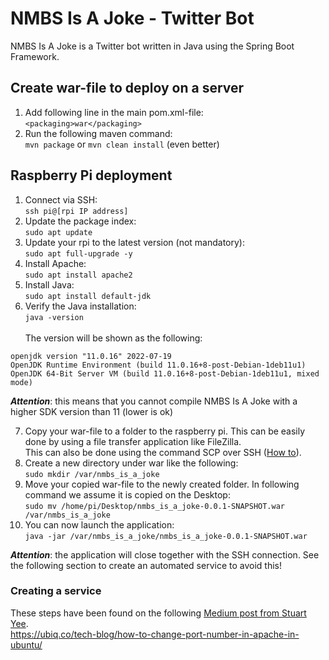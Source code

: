 # NMBS Is A Joke - Twitter Bot

NMBS Is A Joke is a Twitter bot written in Java using the Spring Boot Framework.

## Create war-file to deploy on a server
1. Add following line in the main pom.xml-file: \
`<packaging>war</packaging>`
2. Run the following maven command: \
`mvn package` or `mvn clean install` (even better)

## Raspberry Pi deployment
1. Connect via SSH: \
`ssh pi@[rpi IP address]`
2. Update the package index: \
`sudo apt update`
3. Update your rpi to the latest version (not mandatory): \
`sudo apt full-upgrade -y`
4. Install Apache: \
`sudo apt install apache2`
5. Install Java: \
`sudo apt install default-jdk`
6. Verify the Java installation: \
`java -version` \
\
The version will be shown as the following:
```
openjdk version "11.0.16" 2022-07-19
OpenJDK Runtime Environment (build 11.0.16+8-post-Debian-1deb11u1)
OpenJDK 64-Bit Server VM (build 11.0.16+8-post-Debian-1deb11u1, mixed mode)
```
***Attention***: this means that you cannot compile NMBS Is A Joke with a higher SDK version than 11 (lower is ok) <br/>

7. Copy your war-file to a folder to the raspberry pi. This can be easily done by using a file transfer application like FileZilla. <br/> 
   This can also be done using the command SCP over SSH ([How to](https://howchoo.com/pi/how-to-transfer-files-to-the-raspberry-pi)).
8. Create a new directory under war like the following: \
`sudo mkdir /var/nmbs_is_a_joke`
9. Move your copied war-file to the newly created folder. In following command we assume it is copied on the Desktop: \
`sudo mv /home/pi/Desktop/nmbs_is_a_joke-0.0.1-SNAPSHOT.war /var/nmbs_is_a_joke`
10. You can now launch the application: \
`java -jar /var/nmbs_is_a_joke/nmbs_is_a_joke-0.0.1-SNAPSHOT.war` <br/>

***Attention***: the application will close together with the SSH connection. See the following section to create an automated service to avoid this!

### Creating a service

These steps have been found on the following [Medium post from Stuart Yee](https://medium.com/geekculture/turn-your-raspberry-pi-into-a-server-to-run-your-java-spring-mvc-app-862214279587). <br/>
https://ubiq.co/tech-blog/how-to-change-port-number-in-apache-in-ubuntu/